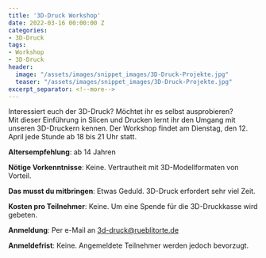 ```yaml
---
title: '3D-Druck Workshop'
date: 2022-03-16 00:00:00 Z
categories:
- 3D-Druck
tags:
- Workshop
- 3D-Druck
header:
  image: "/assets/images/snippet_images/3D-Druck-Projekte.jpg"
  teaser: "/assets/images/snippet_images/3D-Druck-Projekte.jpg"
excerpt_separator: <!--more-->
--- 
```


Interessiert euch der 3D-Druck? Möchtet ihr es selbst ausprobieren?\
Mit dieser Einführung in Slicen und Drucken lernt ihr den Umgang mit unseren 3D-Druckern kennen. Der Workshop findet am Dienstag, den 12. April jede Stunde ab 18 bis 21 Uhr statt.

**Altersempfehlung**: ab 14 Jahren

**Nötige Vorkenntnisse**: Keine. Vertrautheit mit 3D-Modellformaten von Vorteil.

**Das musst du mitbringen**: Etwas Geduld. 3D-Druck erfordert sehr viel Zeit.

**Kosten pro Teilnehmer**: Keine. Um eine Spende für die 3D-Druckkasse wird gebeten.

**Anmeldung**: Per e-Mail an 3d-druck@rueblitorte.de

**Anmeldefrist**: Keine. Angemeldete Teilnehmer werden jedoch bevorzugt.
